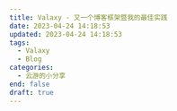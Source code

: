 ```yaml
---
title: Valaxy - 又一个博客框架暨我的最佳实践
date: 2023-04-24 14:18:53
updated: 2023-04-24 14:18:53
tags:
  - Valaxy
  - Blog
categories:
  - 云游的小分享
end: false
draft: true
---
```


<!-- more -->
